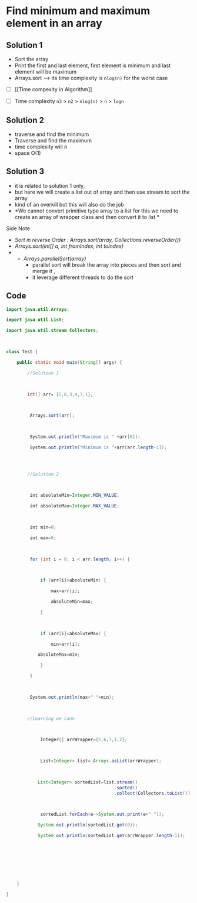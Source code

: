 # Find minimum and maximum element in an array

## Solution 1
- Sort the array 
- Print the first and last element, first element is minimum and last element will be maximum
- Arrays.sort --> its time complexity is `nlog(n)` for the worst case 
- [ ] [[Time compexity in Algorithm]]
- [ ] Time complexity   `n3`   >   `n2` > `nlog(n)`  > `n` > `logn`


## Solution 2
- traverse and find the minimum 
- Traverse and find the maximum
- time complexity will n 
- space O(1)

## Solution 3 
-  it is related to solution 1 only, 
- but here we will create a list out of array and then use stream to sort the array
- kind of an overkill but this will also do the job
- *We cannot convert primitive type array to a list for this we need to create an array of wrapper class and then convert it to list *


Side Note
- *Sort in reverse Order : Arrays.sort(array, Collections.reverseOrder())*
- *Arrays.sort(int[] a, int fromIndex, int toIndex)*
- - *Arrays.parallelSort(array)*
	- parallel sort will break the array into pieces and then sort and merge it , 
	- it leverage different threads to do the sort


## Code
```java
import java.util.Arrays;

import java.util.List;

import java.util.stream.Collectors;

  

class Test {

    public static void main(String[] args) {

        //Solution 1

  

        int[] arr= {5,6,3,4,7,1};

  

         Arrays.sort(arr);

  

         System.out.println("Maximum is " +arr[0]);

         System.out.println("Minimum is "+arr[arr.length-1]);

  
  

        //Solution 2

  

         int absoluteMin=Integer.MIN_VALUE;

         int absoluteMax=Integer.MAX_VALUE;

  

         int min=0;

         int max=0;

  

         for (int i = 0; i < arr.length; i++) {

  

             if (arr[i]>absoluteMin) {

                 max=arr[i];

                 absoluteMin=max;

             }

  

             if (arr[i]<absoluteMax) {

                 min=arr[i];

            absoluteMax=min;

             }

         }

  

         System.out.println(max+" "+min);

  

        //learning we cann

  

             Integer[] arrWrapper={5,6,7,1,2};

  

             List<Integer> list= Arrays.asList(arrWrapper);

  

            List<Integer> sortedList=list.stream()
								         .sorted()
								         .collect(Collectors.toList());

  

             sortedList.forEach(e->System.out.print(e+" "));

            System.out.println(sortedList.get(0));

            System.out.println(sortedList.get(arrWrapper.length-1));

  
  
  
  

  

    }

}
```